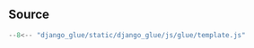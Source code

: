 ## Source

```javascript title="django_glue/static/django_glue/js/glue/template.js"
--8<-- "django_glue/static/django_glue/js/glue/template.js"
```
